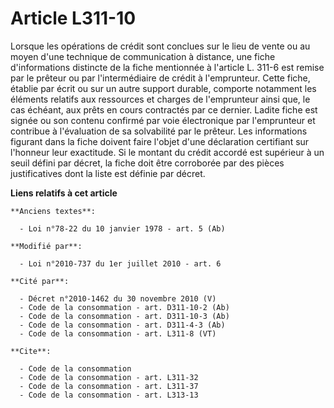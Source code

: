 # Article L311-10

Lorsque les opérations de crédit sont conclues sur le lieu de vente ou au moyen d'une technique de communication à distance,
une fiche d'informations distincte de la fiche mentionnée à l'article L. 311-6 est remise par le prêteur ou par
l'intermédiaire de crédit à l'emprunteur. Cette fiche, établie par écrit ou sur un autre support durable, comporte notamment
les éléments relatifs aux ressources et charges de l'emprunteur ainsi que, le cas échéant, aux prêts en cours contractés par
ce dernier. Ladite fiche est signée ou son contenu confirmé par voie électronique par l'emprunteur et contribue à
l'évaluation de sa solvabilité par le prêteur. Les informations figurant dans la fiche doivent faire l'objet d'une
déclaration certifiant sur l'honneur leur exactitude. Si le montant du crédit accordé est supérieur à un seuil défini par
décret, la fiche doit être corroborée par des pièces justificatives dont la liste est définie par décret.

**Liens relatifs à cet article**

	**Anciens textes**:

	  - Loi n°78-22 du 10 janvier 1978 - art. 5 (Ab)

	**Modifié par**:

	  - Loi n°2010-737 du 1er juillet 2010 - art. 6

	**Cité par**:

	  - Décret n°2010-1462 du 30 novembre 2010 (V)
	  - Code de la consommation - art. D311-10-2 (Ab)
	  - Code de la consommation - art. D311-10-3 (Ab)
	  - Code de la consommation - art. D311-4-3 (Ab)
	  - Code de la consommation - art. L311-8 (VT)

	**Cite**:

	  - Code de la consommation
	  - Code de la consommation - art. L311-32
	  - Code de la consommation - art. L311-37
	  - Code de la consommation - art. L313-13
